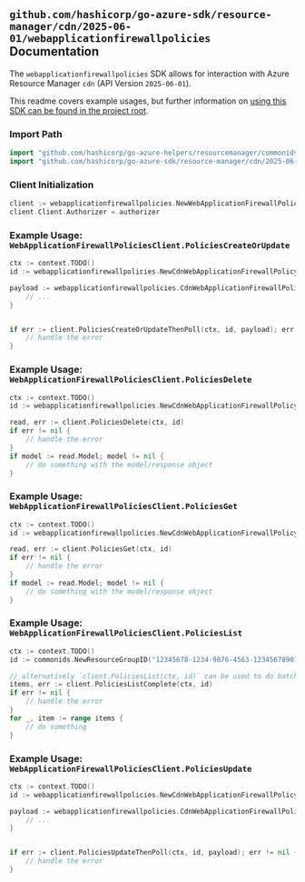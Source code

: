 
## `github.com/hashicorp/go-azure-sdk/resource-manager/cdn/2025-06-01/webapplicationfirewallpolicies` Documentation

The `webapplicationfirewallpolicies` SDK allows for interaction with Azure Resource Manager `cdn` (API Version `2025-06-01`).

This readme covers example usages, but further information on [using this SDK can be found in the project root](https://github.com/hashicorp/go-azure-sdk/tree/main/docs).

### Import Path

```go
import "github.com/hashicorp/go-azure-helpers/resourcemanager/commonids"
import "github.com/hashicorp/go-azure-sdk/resource-manager/cdn/2025-06-01/webapplicationfirewallpolicies"
```


### Client Initialization

```go
client := webapplicationfirewallpolicies.NewWebApplicationFirewallPoliciesClientWithBaseURI("https://management.azure.com")
client.Client.Authorizer = authorizer
```


### Example Usage: `WebApplicationFirewallPoliciesClient.PoliciesCreateOrUpdate`

```go
ctx := context.TODO()
id := webapplicationfirewallpolicies.NewCdnWebApplicationFirewallPolicyID("12345678-1234-9876-4563-123456789012", "example-resource-group", "cdnWebApplicationFirewallPolicyName")

payload := webapplicationfirewallpolicies.CdnWebApplicationFirewallPolicy{
	// ...
}


if err := client.PoliciesCreateOrUpdateThenPoll(ctx, id, payload); err != nil {
	// handle the error
}
```


### Example Usage: `WebApplicationFirewallPoliciesClient.PoliciesDelete`

```go
ctx := context.TODO()
id := webapplicationfirewallpolicies.NewCdnWebApplicationFirewallPolicyID("12345678-1234-9876-4563-123456789012", "example-resource-group", "cdnWebApplicationFirewallPolicyName")

read, err := client.PoliciesDelete(ctx, id)
if err != nil {
	// handle the error
}
if model := read.Model; model != nil {
	// do something with the model/response object
}
```


### Example Usage: `WebApplicationFirewallPoliciesClient.PoliciesGet`

```go
ctx := context.TODO()
id := webapplicationfirewallpolicies.NewCdnWebApplicationFirewallPolicyID("12345678-1234-9876-4563-123456789012", "example-resource-group", "cdnWebApplicationFirewallPolicyName")

read, err := client.PoliciesGet(ctx, id)
if err != nil {
	// handle the error
}
if model := read.Model; model != nil {
	// do something with the model/response object
}
```


### Example Usage: `WebApplicationFirewallPoliciesClient.PoliciesList`

```go
ctx := context.TODO()
id := commonids.NewResourceGroupID("12345678-1234-9876-4563-123456789012", "example-resource-group")

// alternatively `client.PoliciesList(ctx, id)` can be used to do batched pagination
items, err := client.PoliciesListComplete(ctx, id)
if err != nil {
	// handle the error
}
for _, item := range items {
	// do something
}
```


### Example Usage: `WebApplicationFirewallPoliciesClient.PoliciesUpdate`

```go
ctx := context.TODO()
id := webapplicationfirewallpolicies.NewCdnWebApplicationFirewallPolicyID("12345678-1234-9876-4563-123456789012", "example-resource-group", "cdnWebApplicationFirewallPolicyName")

payload := webapplicationfirewallpolicies.CdnWebApplicationFirewallPolicyPatchParameters{
	// ...
}


if err := client.PoliciesUpdateThenPoll(ctx, id, payload); err != nil {
	// handle the error
}
```
